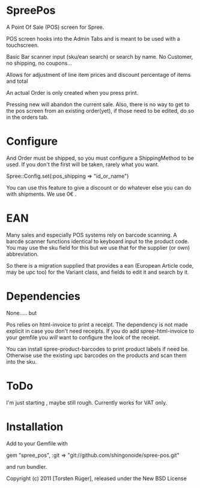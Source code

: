 SpreePos
===============

A Point Of Sale (POS) screen for Spree.

POS screen hooks into the Admin Tabs and is meant to be used with a touchscreen.

Basic Bar scanner input (sku/ean search) or search by name. No Customer, no shipping, no coupons...

Allows for adjustment of line item prices and discount percentage of items and total 

An actual Order is only created when you press print. 

Pressing new will abandon the current sale. Also, there is no way to get to the pos screen from an existing order(yet), if those need to be edited, do so in the orders tab.

Configure
=========

And Order must be shipped, so you must configure a ShippingMethod to be used. If you don't the first will be
taken, rarely what you want.

Spree::Config.set(:pos_shipping => "id_or_name")

You can use this feature to give a discount or do whatever else you can do with shipments. We use 0€ .

EAN
====

Many sales and especially POS systems rely on barcode scanning. A barcde scanner functions identical to keyboard input  to the product code. You may use the sku field for this but we use that for the supplier (or own) abbreviation.

So there is a migration supplied that provides a ean (European Article code, may be upc too) for the Variant class, and fields to edit it and search by it.

Dependencies
============

None..... but

Pos relies on html-invoice to print a receipt. The dependency is not made explicit in case you don't need receipts. If you do add spree-html-invoice to your gemfile you _will_ want to configure the look of the receipt.

You can install spree-product-barcodes to print product labels if need be. Otherwise use the existing upc barcodes on the products and scan them into the sku.

ToDo
====
I'm just starting , maybe still rough. Currently works for VAT only.

Installation
=======

Add to your Gemfile with 

  gem "spree_pos", :git => "git://github.com/shingonoide/spree-pos.git"

and run bundler.


Copyright (c) 2011 [Torsten Rüger], released under the New BSD License
